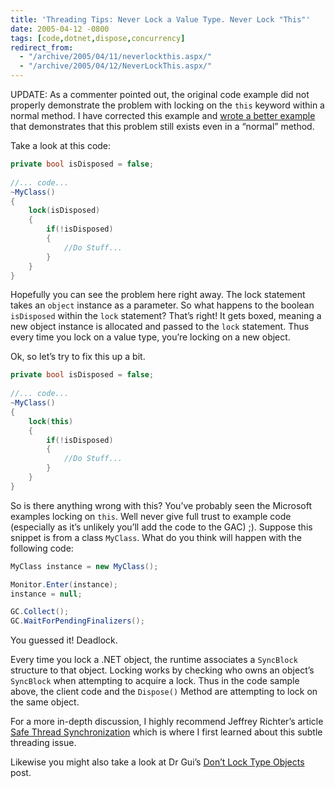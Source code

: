 ```yaml
---
title: 'Threading Tips: Never Lock a Value Type. Never Lock "This"'
date: 2005-04-12 -0800
tags: [code,dotnet,dispose,concurrency]
redirect_from:
  - "/archive/2005/04/11/neverlockthis.aspx/"
  - "/archive/2005/04/12/NeverLockThis.aspx/"
---
```


UPDATE: As a commenter pointed out, the original code example did not properly demonstrate the problem with locking on the `this` keyword within a normal method. I have corrected this example and [wrote a better example](https://haacked.com/archive/2006/08/08/threadingneverlockthisredux.aspx/ "Never Lock This") that demonstrates that this problem still exists even in a “normal”
method.

Take a look at this code:

```csharp
private bool isDisposed = false;
 
//... code...
~MyClass()
{
    lock(isDisposed)
    {
        if(!isDisposed)
        {
            //Do Stuff...
        }
    }
}
```

Hopefully you can see the problem here right away. The lock statement takes an `object` instance as a parameter. So what happens to the boolean `isDisposed` within the `lock` statement? That’s right! It gets boxed, meaning a new object instance is allocated and passed to the `lock` statement. Thus every time you lock on a value type, you’re locking on a new object.

Ok, so let’s try to fix this up a bit.

```csharp
private bool isDisposed = false;
 
//... code...
~MyClass()
{
    lock(this)
    {
        if(!isDisposed)
        {
            //Do Stuff...
        }
    }
}
```

So is there anything wrong with this? You’ve probably seen the Microsoft examples locking on `this`. Well never give full trust to example code (especially as it’s unlikely you’ll add the code to the GAC) ;). Suppose this snippet is from a class `MyClass`. What do you think will happen with the following code:

```csharp
MyClass instance = new MyClass();

Monitor.Enter(instance);
instance = null;

GC.Collect();
GC.WaitForPendingFinalizers();
```

You guessed it! Deadlock.

Every time you lock a .NET object, the runtime associates a `SyncBlock` structure to that object. Locking works by checking who owns an object’s `SyncBlock` when attempting to acquire a lock. Thus in the code sample above, the client code and the `Dispose()` Method are attempting to lock on the same object.

For a more in-depth discussion, I highly recommend Jeffrey Richter’s article [Safe Thread Synchronization](http://msdn.microsoft.com/msdnmag/issues/03/01/NET/ "Safe Threading") which is where I first learned about this subtle threading issue.

Likewise you might also take a look at Dr Gui’s [Don’t Lock Type Objects](http://msdn.microsoft.com/library/default.asp?url=/archive/en-us/dnaraskdr/htmlaskgui06032003.asp "Do Not Lock The Type") post.
